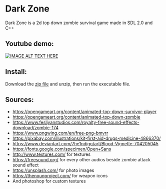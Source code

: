 # Dark Zone
Dark Zone is a 2d top down zombie survival game made in SDL 2.0 and C++


## Youtube demo:
[![IMAGE ALT TEXT HERE](https://img.youtube.com/vi/DmhYlhZxvpQ/0.jpg)](https://youtu.be/DmhYlhZxvpQ)

## Install:
Download the [zip file](https://github.com/JoeSiu/SM2603-Final-Project/releases/latest) and unzip, then run the executable file.

## Sources:
- https://opengameart.org/content/animated-top-down-survivor-player
- https://opengameart.org/content/animated-top-down-zombie
- https://www.fesliyanstudios.com/royalty-free-sound-effects-download/zombie-174
- https://www.pngwing.com/en/free-png-bmvrr 
- https://pixabay.com/illustrations/kit-first-aid-drugs-medicine-4866370/
- https://www.deviantart.com/7he1ndigo/art/Blood-Vignette-704205045 
- https://fonts.google.com/specimen/Open+Sans
- http://www.textures.com/ for textures
- https://freesound.org/ for every other audios beside zombie attack sound effect
- https://unsplash.com/ for photo images
- https://thenounproject.com/ for weapon icons
- And photoshop for custom textures
